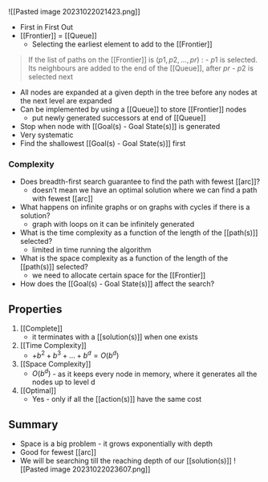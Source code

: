 ![[Pasted image 20231022021423.png]]
- First in First Out
- [[Frontier]] = [[Queue]]
	- Selecting the earliest element to add to the [[Frontier]]
> If the list of paths on the [[Frontier]] is $(p1,p2,...,pr)$ :
	- $p1$ is selected. Its neighbours are added to the end of the [[Queue]], after $pr$
	- $p2$ is selected next
- All nodes are expanded at a given depth in the tree before any nodes at the next level are expanded
- Can be implemented by using a [[Queue]] to store [[Frontier]] nodes
    - put newly generated successors at end of [[Queue]]
- Stop when node with [[Goal(s) - Goal State(s)]] is generated
- Very systematic
- Find the shallowest [[Goal(s) - Goal State(s)]] first
### Complexity
- Does breadth-first search guarantee to find the path with fewest [[arc]]?
    - doesn’t mean we have an optimal solution where we can find a path with fewest [[arc]]
- What happens on infinite graphs or on graphs with cycles if there is a solution?
    - graph with loops on it can be infinitely generated
- What is the time complexity as a function of the length of the [[path(s)]] selected?
    - limited in time running the algorithm
- What is the space complexity as a function of the length of the [[path(s)]] selected?
    - we need to allocate certain space for the [[Frontier]]
- How does the [[Goal(s) - Goal State(s)]] affect the search?

## Properties
1. [[Complete]]
	- it terminates with a [[solution(s)]] when one exists
2.  [[Time Complexity]]
	-  $+ b^2+b^3+…+b^d = O(b^d)$
3. [[Space Complexity]]
	- $O(b^d)$ - as it keeps every node in memory, where it generates all the nodes up to level d
4. [[Optimal]]
	- Yes - only if all the [[action(s)]] have the same cost

## Summary
- Space is a big problem - it grows exponentially with depth
- Good for fewest [[arc]]
- We will be searching till the reaching depth of our [[solution(s)]]
![[Pasted image 20231022023607.png]]